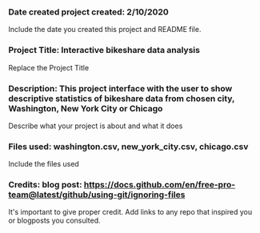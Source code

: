 ### Date created project created: 2/10/2020
Include the date you created this project and README file.


### Project Title: Interactive bikeshare data analysis
Replace the Project Title

### Description: This project interface with the user to show descriptive statistics of bikeshare data from chosen city, Washington, New York City or Chicago
Describe what your project is about and what it does

### Files used: washington.csv, new_york_city.csv, chicago.csv
Include the files used

### Credits: blog post: https://docs.github.com/en/free-pro-team@latest/github/using-git/ignoring-files
It's important to give proper credit. Add links to any repo that inspired you or blogposts you consulted.
